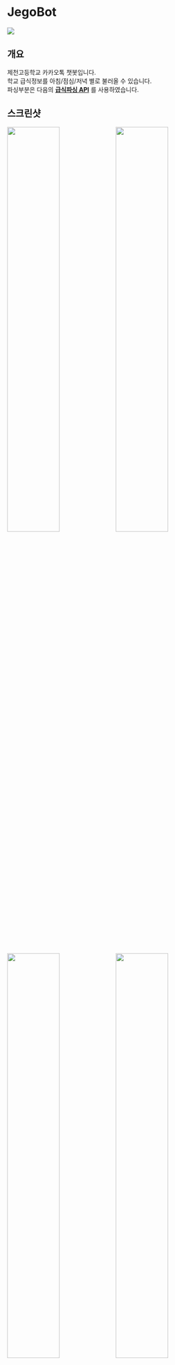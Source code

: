 JegoBot
=============


![](https://img.shields.io/pypi/pyversions/Django.svg)


개요
-------------

제천고등학교 카카오톡 챗봇입니다.  
학교 급식정보를 아침/점심/저녁 별로 불러올 수 있습니다.  
파싱부분은 다음의 [__급식파싱 API__](https://github.com/5d-jh/school-menu-api) 를 사용하였습니다.  

스크린샷
-------------
<div>
<img src="https://user-images.githubusercontent.com/12976483/48970287-ffd38380-f04d-11e8-9e5b-20154b430af5.png" width="49%">
<img src="https://user-images.githubusercontent.com/12976483/48970295-06fa9180-f04e-11e8-8bea-d393f350dbdd.png" width="49%">
</div>

<div>
<img src="https://user-images.githubusercontent.com/12976483/48970298-0b26af00-f04e-11e8-9d3f-48f5cca963fb.png" width="49%">
<img src="https://user-images.githubusercontent.com/12976483/48970301-0d890900-f04e-11e8-895b-2bbed2c98e58.png" width="49%">
</div>

요구 사항
-------------
* Python 3.5+
* Flask Framework
* Json library
* Requests
* Datetime
* Pytz
* APScheduler
> 기본 포트는 8000번 입니다.

